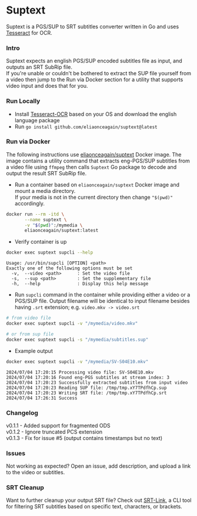 # Suptext
Suptext is a PGS/SUP to SRT subtitles converter written in Go and uses
[Tesseract](https://github.com/tesseract-ocr/tesseract) for OCR.

### Intro
Suptext expects an english PGS/SUP encoded subtitles file as input, and outputs an SRT SubRip file.  
If you're unable or couldn't be bothered to extract the SUP file yourself from a video then jump to the 
Run via Docker section for a utility that supports video input and does that for you.

### Run Locally
- Install [Tesseract-OCR](https://github.com/tesseract-ocr/tessdoc/blob/main/Installation.md) based on your
OS and download the english language package 
- Run `go install github.com/eliaonceagain/suptext@latest`

### Run via Docker
The following instructions use [eliaonceagain/suptext](https://hub.docker.com/r/eliaonceagain/suptext/tags) Docker image.
The image contains a utility command that extracts eng-PGS/SUP subtitles from a video file using `ffmpeg` 
then calls `Suptext` Go package to decode and output the result SRT SubRip file.

- Run a container based on `eliaonceagain/suptext` Docker image and mount a media directory.  
If your media is not in the current directory then change `"$(pwd)"` accordingly.
```bash
docker run --rm -itd \
       --name suptext \
       -v "$(pwd)":/mymedia \
       eliaonceagain/suptext:latest
```
- Verify container is up
```bash
docker exec suptext supcli --help
```
```text
Usage: /usr/bin/supcli [OPTION] <path>
Exactly one of the following options must be set
  -v,  --video <path>      : Set the video file
  -s,  --sup <path>        : Set the supplementary file
  -h,  --help              : Display this help message
```
- Run `supcli` command in the container while providing either a video or a PGS/SUP file. 
Output filename will be identical to input filename besides having `.srt` extension; e.g. `video.mkv -> video.srt` 
```bash
# from video file
docker exec suptext supcli -v "/mymedia/video.mkv"

# or from sup file
docker exec suptext supcli -s "/mymedia/subtitles.sup"
```
- Example output
```bash
docker exec suptext supcli -v "/mymedia/SV-S04E10.mkv"
```
```text
2024/07/04 17:20:15 Processing video file: SV-S04E10.mkv
2024/07/04 17:20:16 Found eng-PGS subtitles at stream index: 3
2024/07/04 17:20:23 Successfully extracted subtitles from input video
2024/07/04 17:20:23 Reading SUP file: /tmp/tmp.xY7TPdfhCp.sup
2024/07/04 17:20:23 Writing SRT file: /tmp/tmp.xY7TPdfhCp.srt
2024/07/04 17:26:31 Success
```

### Changelog
v0.1.1 - Added support for fragmented ODS  
v0.1.2 - Ignore truncated PCS extension  
v0.1.3 - Fix for issue #5 (output contains timestamps but no text)

### Issues
Not working as expected? Open an issue, add description, and upload a link to the video or subtitles.

### SRT Cleanup
Want to further cleanup your output SRT file? Check out [SRT-Link](https://github.com/EliaOnceAgain/SRT-Link), a CLI tool for filtering SRT subtitles based on 
specific text, characters, or brackets.
